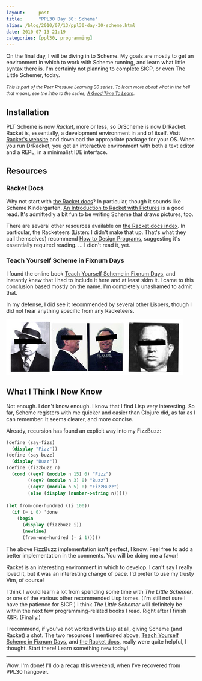 ```yaml
---
layout:     post
title:      "PPL30 Day 30: Scheme"
alias: /blog/2010/07/13/ppl30-day-30-scheme.html
date: 2010-07-13 21:19
categories: [ppl30, programming]
---
```


On the final day, I will be diving in to Scheme. My goals are mostly to get an environment in which to work with Scheme running, and learn what little syntax there is. I'm certainly not planning to complete SICP, or even The Little Schemer, today.

<em><small>This is part of the Peer Pressure Learning 30 series. To learn more about what in the hell that means, see the intro to the series, [A Good Time To Learn](http://mileszs.com/blog/2010/06/13/a-good-time-to-learn.html).</small></em>

## Installation ##

PLT Scheme is now _Racket_, more or less, so DrScheme is now DrRacket. Racket is, essentially, a development environment in and of itself. Visit [Racket's website](http://racket-lang.org/) and download the appropriate package for your OS. When you run DrRacket, you get an interactive environment with both a text editor and a REPL, in a minimalist IDE interface.

## Resources ##

### Racket Docs ###

Why not start with [the Racket docs](http://docs.racket-lang.org/)? In particular, though it sounds like Scheme Kindergarten, [An Introduction to Racket with Pictures](http://docs.racket-lang.org/quick/index.html) is a good read. It's admittedly a bit fun to be writing Scheme that draws pictures, too.

There are several other resources available on [the Racket docs index](http://docs.racket-lang.org/). In particular, the Racketeers (Listen: I didn't make that up. That's what they call themselves) recommend [How to Design Programs](http://www.htdp.org/), suggesting it's essentially required reading. ... I didn't read it, yet.

### Teach Yourself Scheme in Fixnum Days ###

I found the online book [Teach Yourself Scheme in Fixnum Days](http://www.ccs.neu.edu/home/dorai/t-y-scheme/t-y-scheme-Z-H-1.html), and instantly knew that I had to include it here and at least skim it. I came to this conclusion based mostly on the name. I'm completely unashamed to admit that.

In my defense, I did see it recommended by several other Lispers, though I did not hear anything specific from any Racketeers.

![racketeers](/images/racketeers.jpg "I just assume all Racket scheme programmers are low-level mob bosses")

## What I Think I Now Know ##

Not enough. I don't know enough. I know that I find Lisp very interesting. So far, Scheme registers with me quicker and easier than Clojure did, as far as I can remember. It seems clearer, and more concise.

Already, recursion has found an explicit way into my FizzBuzz:

``` scheme
(define (say-fizz)
  (display "Fizz"))
(define (say-buzz)
  (display "Buzz"))
(define (fizzbuzz n)
  (cond ((eqv? (modulo n 15) 0) "Fizz")
        ((eqv? (modulo n 3) 0) "Buzz")
        ((eqv? (modulo n 5) 0) "FizzBuzz")
        (else (display (number->string n)))))

(let from-one-hundred ((i 100))
  (if (= i 0) 'done
    (begin
      (display (fizzbuzz i))
      (newline)
      (from-one-hundred (- i 1)))))
```

The above FizzBuzz implementation isn't perfect, I know. Feel free to add a better implementation in the comments. You will be doing me a favor!

Racket is an interesting environment in which to develop. I can't say I really loved it, but it was an interesting change of pace. I'd prefer to use my trusty Vim, of course!

I think I would learn a lot from spending some time with _The Little Schemer_, or one of the various other recommended Lisp tomes. (I'm still not sure I have the patience for SICP.) I think _The Little Schemer_ will definitely be within the next few programming-related books I read. Right after I finish K&R. (Finally.)

I recommend, if you've not worked with Lisp at all, giving Scheme (and Racket) a shot. The two resources I mentioned above, [Teach Yourself Scheme in Fixnum Days](http://www.ccs.neu.edu/home/dorai/t-y-scheme/t-y-scheme-Z-H-1.html), and [the Racket docs](http://docs.racket-lang.org/), really were quite helpful, I thought. Start there! Learn something new today!

* * *

Wow. I'm done! I'll do a recap this weekend, when I've recovered from PPL30 hangover.
